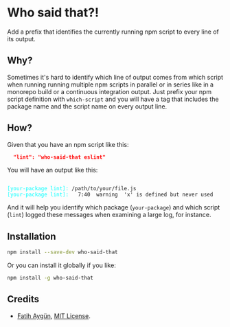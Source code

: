 # Who said that?!

Add a prefix that identifies the currently running npm script to every line of its output.

## Why?
Sometimes it's hard to identify which line of output comes from which script when running running multiple npm scripts in parallel or in series like in a monorepo build or a continuous integration output. Just prefix your npm script definition with `which-script` and you will have a tag that includes the package name and the script name on every output line.

## How?
Given that you have an npm script like this:

```json
  "lint": "who-said-that eslint"
```

You will have an output like this:

<pre><code>
<span style="color:cyan">[your-package lint]:</span> /path/to/your/file.js
<span style="color:cyan">[your-package lint]:</span>   7:40  warning  'x' is defined but never used
</code></pre>

And it will help you identify which package (`your-package`) and which script (`lint`) logged these messages when examining a large log, for instance.

## Installation
```sh
npm install --save-dev who-said-that
```

Or you can install it globally if you like:
```sh
npm install -g who-said-that
```

## Credits
- [Fatih Aygün](https://github.com/cyco130), [MIT License](https://opensource.org/licenses/MIT).